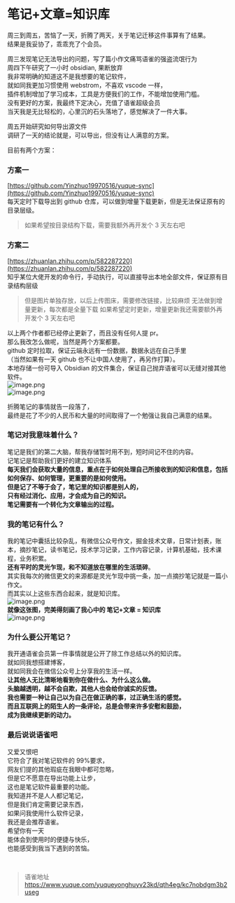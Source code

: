 # 笔记+文章=知识库
周三到周五，苦恼了一天，折腾了两天，关于笔记迁移这件事算有了结果。  
结果是我妥协了，乖乖充了个会员。

周三发现笔记无法导出的问题，写了篇小作文痛骂语雀的强盗流氓行为  
周四下午研究了一小时 obsidian, 果断放弃  
我非常明确的知道这不是我想要的笔记软件，  
就如同我更加习惯使用 webstrom，不喜欢 vscode 一样，  
插件机制增加了学习成本，工具是方便我们的工作，不能增加使用门槛。  
没有更好的方案，我最终下定决心，充值了语雀超级会员  
当天我是无比轻松的，心里沉的石头落地了，感觉解决了一件大事。

周五开始研究如何导出源文件  
调研了一天的结论就是，可以导出，但没有让人满意的方案。

目前有两个方案：

### 方案一

[https://github.com/Yinzhuo19970516/yuque-sync](https://github.com/Yinzhuo19970516/yuque-sync)  
每天定时下载导出到 github 仓库，可以做到增量下载更新，但是无法保证原有的目录层级。

> 如果希望按目录结构下载，需要我额外再开发个 3 天左右吧

### 方案二

[https://zhuanlan.zhihu.com/p/582287220](https://zhuanlan.zhihu.com/p/582287220)  
知乎某位大佬开发的命令行，手动执行，可以直接导出本地全部文件，保证原有目录结构层级

> 但是图片单独存放，以后上传图床，需要修改链接，比较麻烦
> 无法做到增量更新，每次都是全量下载
> 如果希望定时更新，增量更新我还需要额外再开发个 3 天左右吧

以上两个作者都已经停止更新了，而且没有任何人提 pr。  
那么我改怎么做呢，当然是两个方案都要。  
github 定时拉取，保证云端永远有一份数据，数据永远在自己手里  
（当然如果有一天 github 也不让中国人使用了，再另作打算）。  
本地存储一份可导入 Obsidian 的文件集合，保证自己抛弃语雀可以无缝对接其他软件。  
![image.png](https://cdn.nlark.com/yuque/0/2023/png/1572912/1681485051677-de6fb94c-03ad-454f-9bae-31613be229bd.png#averageHue=%23fefefe&clientId=u6d5cffba-f019-4&from=paste&height=174&id=Xfzj2&name=image.png&originHeight=174&originWidth=927&originalType=binary&ratio=1&rotation=0&showTitle=false&size=20293&status=done&style=none&taskId=u80e58f88-99f2-46c8-98d2-a44f6fde435&title=&width=927)  
![image.png](https://cdn.nlark.com/yuque/0/2023/png/1572912/1681485481572-6be0b60f-69be-4362-82ea-a49b646bd8fd.png#averageHue=%23282828&clientId=u6d5cffba-f019-4&from=paste&height=1938&id=u64448dec&name=image.png&originHeight=1938&originWidth=3018&originalType=binary&ratio=1&rotation=0&showTitle=false&size=345739&status=done&style=none&taskId=u0e9e08e3-99f6-4e70-8968-d6b99a82c6d&title=&width=3018)

折腾笔记的事情就告一段落了，  
最终是花了不少的人民币和大量的时间取得了一个勉强让我自己满意的结果。

### 笔记对我意味着什么？

笔记是我们的第二大脑，帮我存储暂时用不到，短时间记不住的内容。  
记笔记是帮助我们更好的建立知识体系  
**每天我们会获取大量的信息，重点在于如何处理自己所接收到的知识和信息，包括如何保存、如何管理，更重要的是如何使用。**  
**但是记了不等于会了，笔记里的知识都是别人的，**  
**只有经过消化、应用，才会成为自己的知识。**  
**笔记需要有一个转化为文章输出的过程。**

### 我的笔记有什么？

我的笔记中囊括比较杂乱，有微信公众号作文，掘金技术文章，日常计划表，账本，摘抄笔记，读书笔记，技术学习记录，工作内容记录，计算机基础，技术课程，业务积累。  
**还有平时的灵光乍现，和不知道放在哪里的生活琐碎**。  
其实我每次的微信更文的来源都是灵光乍现中挑一条，加一点摘抄笔记就是一篇小作文。  
而其实以上这些东西合起来，就是知识库。  
![image.png](https://cdn.nlark.com/yuque/0/2023/png/1572912/1681486748379-a5de26f5-0fd2-4a60-9b40-4b7a4c6e220f.png#averageHue=%23fbfbfb&clientId=u0e9dce66-a5fb-4&from=paste&height=784&id=u47323f94&name=image.png&originHeight=784&originWidth=865&originalType=binary&ratio=1&rotation=0&showTitle=false&size=83062&status=done&style=none&taskId=u634e5bc0-86ee-402e-ab6b-98792afa807&title=&width=865)  
**就像这张图，完美得刻画了我心中的 笔记+文章 = 知识库**  
![image.png](https://cdn.nlark.com/yuque/0/2023/png/1572912/1681486983383-1ed5cfe9-814d-4038-8559-35f97be44252.png#averageHue=%23def1f0&clientId=ud3d4f329-48bc-4&from=paste&height=433&id=u3877fcfc&name=image.png&originHeight=433&originWidth=803&originalType=binary&ratio=1&rotation=0&showTitle=false&size=58318&status=done&style=none&taskId=ue17f78cc-bd15-4d62-aa71-639f3c4efa1&title=&width=803)

### 为什么要公开笔记？

我开通语雀会员第一件事情就是公开了除工作总结以外的知识库。  
就如同我想搭建博客，  
就如同我会在微信公众号上分享我的生活一样。  
**让其他人无比清晰地看到你在做什么、为什么这么做。**  
**头脑越透明，越不会自欺，其他人也会给你诚实的反馈。**  
**我也需要一种让自己以为自己在做正确的事，过正确生活的感觉。**  
**而且互联网上的陌生人的一条评论，总是会带来许多安慰和鼓励，**  
**成为我继续更新的动力。**

### 最后说说语雀吧

又爱又恨吧  
它符合了我对笔记软件的 99%要求，  
网友们提的其他瑕疵在我眼中都可忽略，  
但是它不愿意在导出功能上让步，  
这也是笔记软件最重要的功能。  
我知道并不是人人都记笔记，  
但是我们肯定需要记录东西，  
如果问我使用什么软件记录，  
我还是会推荐语雀。  
希望你有一天  
能体会到使用时的便捷与快乐，  
也能感受到我当下遇到的苦恼。

<br>
  
> 语雀地址 https://www.yuque.com/yuqueyonghuyv23kd/qth4eg/kc7nobdgm3b2useg